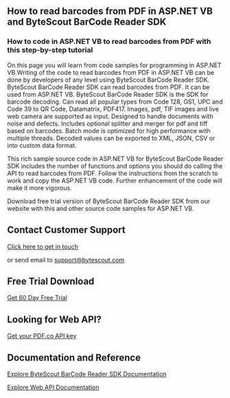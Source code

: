 ## How to read barcodes from PDF in ASP.NET VB and ByteScout BarCode Reader SDK

### How to code in ASP.NET VB to read barcodes from PDF with this step-by-step tutorial

On this page you will learn from code samples for programming in ASP.NET VB.Writing of the code to read barcodes from PDF in ASP.NET VB can be done by developers of any level using ByteScout BarCode Reader SDK. ByteScout BarCode Reader SDK can read barcodes from PDF. It can be used from ASP.NET VB. ByteScout BarCode Reader SDK is the SDK for barcode decoding. Can read all popular types from Code 128, GS1, UPC and Code 39 to QR Code, Datamatrix, PDF417. Images, pdf, TIF images and live web camera are supported as input. Designed to handle documents with noise and defects. Includes optional splitter and merger for pdf and tiff based on barcodes. Batch mode is optimized for high performance with multiple threads. Decoded values can be exported to XML, JSON, CSV or into custom data format.

This rich sample source code in ASP.NET VB for ByteScout BarCode Reader SDK includes the number of functions and options you should do calling the API to read barcodes from PDF. Follow the instructions from the scratch to work and copy the ASP.NET VB code. Further enhancement of the code will make it more vigorous.

Download free trial version of ByteScout BarCode Reader SDK from our website with this and other source code samples for ASP.NET VB.

## Contact Customer Support

[Click here to get in touch](https://bytescout.zendesk.com/hc/en-us/requests/new?subject=ByteScout%20BarCode%20Reader%20SDK%20Question)

or send email to [support@bytescout.com](mailto:support@bytescout.com?subject=ByteScout%20BarCode%20Reader%20SDK%20Question) 

## Free Trial Download

[Get 60 Day Free Trial](https://bytescout.com/download/web-installer?utm_source=github-readme)

## Looking for Web API? 

[Get your PDF.co API key](https://pdf.co/documentation/api?utm_source=github-readme)

## Documentation and Reference

[Explore ByteScout BarCode Reader SDK Documentation](https://bytescout.com/documentation/index.html?utm_source=github-readme)

[Explore Web API Documentation](https://pdf.co/documentation/api?utm_source=github-readme)